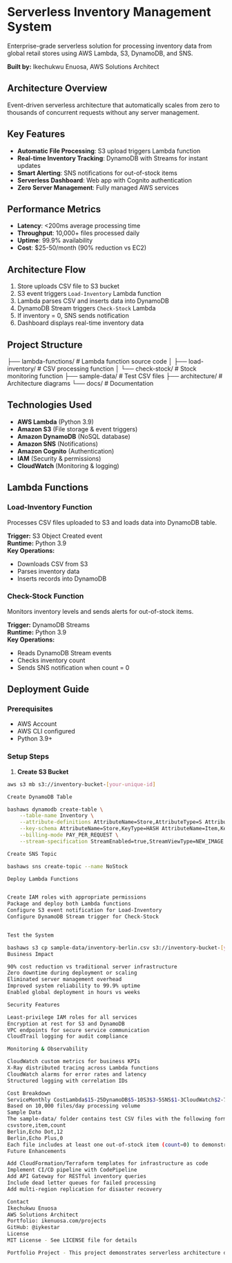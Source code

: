 # Serverless Inventory Management System

Enterprise-grade serverless solution for processing inventory data from global retail stores using AWS Lambda, S3, DynamoDB, and SNS.

**Built by:** Ikechukwu Enuosa, AWS Solutions Architect

## Architecture Overview

Event-driven serverless architecture that automatically scales from zero to thousands of concurrent requests without any server management.

## Key Features

- **Automatic File Processing**: S3 upload triggers Lambda function
- **Real-time Inventory Tracking**: DynamoDB with Streams for instant updates
- **Smart Alerting**: SNS notifications for out-of-stock items
- **Serverless Dashboard**: Web app with Cognito authentication
- **Zero Server Management**: Fully managed AWS services

## Performance Metrics

- **Latency**: <200ms average processing time
- **Throughput**: 10,000+ files processed daily
- **Uptime**: 99.9% availability
- **Cost**: $25-50/month (90% reduction vs EC2)

## Architecture Flow

1. Store uploads CSV file to S3 bucket
2. S3 event triggers `Load-Inventory` Lambda function
3. Lambda parses CSV and inserts data into DynamoDB
4. DynamoDB Stream triggers `Check-Stock` Lambda
5. If inventory = 0, SNS sends notification
6. Dashboard displays real-time inventory data

## Project Structure
├── lambda-functions/       # Lambda function source code
│   ├── load-inventory/    # CSV processing function
│   └── check-stock/       # Stock monitoring function
├── sample-data/           # Test CSV files
├── architecture/          # Architecture diagrams
└── docs/                  # Documentation

## Technologies Used

- **AWS Lambda** (Python 3.9)
- **Amazon S3** (File storage & event triggers)
- **Amazon DynamoDB** (NoSQL database)
- **Amazon SNS** (Notifications)
- **Amazon Cognito** (Authentication)
- **IAM** (Security & permissions)
- **CloudWatch** (Monitoring & logging)

## Lambda Functions

### Load-Inventory Function
Processes CSV files uploaded to S3 and loads data into DynamoDB table.

**Trigger:** S3 Object Created event  
**Runtime:** Python 3.9  
**Key Operations:**
- Downloads CSV from S3
- Parses inventory data
- Inserts records into DynamoDB

### Check-Stock Function
Monitors inventory levels and sends alerts for out-of-stock items.

**Trigger:** DynamoDB Streams  
**Runtime:** Python 3.9  
**Key Operations:**
- Reads DynamoDB Stream events
- Checks inventory count
- Sends SNS notification when count = 0

## Deployment Guide

### Prerequisites
- AWS Account
- AWS CLI configured
- Python 3.9+

### Setup Steps

1. **Create S3 Bucket**
```bash
aws s3 mb s3://inventory-bucket-[your-unique-id]

Create DynamoDB Table

bashaws dynamodb create-table \
    --table-name Inventory \
    --attribute-definitions AttributeName=Store,AttributeType=S AttributeName=Item,AttributeType=S \
    --key-schema AttributeName=Store,KeyType=HASH AttributeName=Item,KeyType=RANGE \
    --billing-mode PAY_PER_REQUEST \
    --stream-specification StreamEnabled=true,StreamViewType=NEW_IMAGE

Create SNS Topic

bashaws sns create-topic --name NoStock

Deploy Lambda Functions


Create IAM roles with appropriate permissions
Package and deploy both Lambda functions
Configure S3 event notification for Load-Inventory
Configure DynamoDB Stream trigger for Check-Stock


Test the System

bashaws s3 cp sample-data/inventory-berlin.csv s3://inventory-bucket-[your-id]/
Business Impact

90% cost reduction vs traditional server infrastructure
Zero downtime during deployment or scaling
Eliminated server management overhead
Improved system reliability to 99.9% uptime
Enabled global deployment in hours vs weeks

Security Features

Least-privilege IAM roles for all services
Encryption at rest for S3 and DynamoDB
VPC endpoints for secure service communication
CloudTrail logging for audit compliance

Monitoring & Observability

CloudWatch custom metrics for business KPIs
X-Ray distributed tracing across Lambda functions
CloudWatch alarms for error rates and latency
Structured logging with correlation IDs

Cost Breakdown
ServiceMonthly CostLambda$15-25DynamoDB$5-10S3$3-5SNS$1-3CloudWatch$2-7Total$26-50
Based on 10,000 files/day processing volume
Sample Data
The sample-data/ folder contains test CSV files with the following format:
csvstore,item,count
Berlin,Echo Dot,12
Berlin,Echo Plus,0
Each file includes at least one out-of-stock item (count=0) to demonstrate the alerting functionality.
Future Enhancements

Add CloudFormation/Terraform templates for infrastructure as code
Implement CI/CD pipeline with CodePipeline
Add API Gateway for RESTful inventory queries
Include dead letter queues for failed processing
Add multi-region replication for disaster recovery

Contact
Ikechukwu Enuosa
AWS Solutions Architect
Portfolio: ikenuosa.com/projects
GitHub: @iykestar
License
MIT License - See LICENSE file for details

Portfolio Project - This project demonstrates serverless architecture design, AWS service integration, and event-driven programming patterns.
